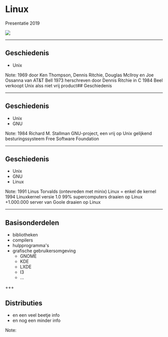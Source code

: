 # Linux 

Presentatie 2019

![](afbeeldingen/39-different-perspectives.png)

---
## Geschiedenis

- Unix

Note:
1969 door Ken Thompson, Dennis Ritchie, Douglas Mcllroy en Joe Ossanna van AT&T Bell 
1973 herschreven door Dennis Ritchie in C
1984 Beel verkoopt Unix alss niet vrij product## Geschiedenis

---
## Geschiedenis

- Unix
- GNU

Note:
1984 Richard M. Stallman 
GNU-project, een vrij op Unix gelijkend besturingssysteem 
Free Software Foundation


---
## Geschiedenis

- Unix
- GNU
- Linux

Note:
1991 Linus Torvalds (ontevreden met minix)
Linux = enkel de kernel
1994 Linuxkernel versie 1.0
99% supercomputers draaien op Linux
+1.000.000 server van Goole draaien op Linux

---
## Basisonderdelen

- bibliotheken
- compilers
- hulpprogramma's
- grafische gebruikersomgeving
  - GNOME
  - KDE
  - LXDE
  - I3
  - ...

+++
## Distributies

- en een veel beetje info
- en nog een minder info

Note:

